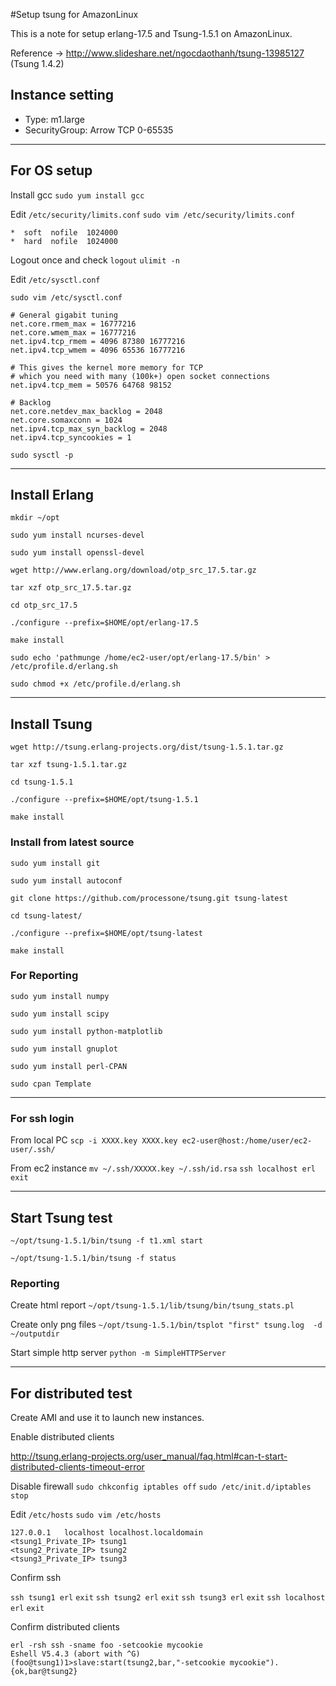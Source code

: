 #Setup tsung for AmazonLinux

This is a note for setup erlang-17.5 and Tsung-1.5.1 on AmazonLinux.

Reference -> http://www.slideshare.net/ngocdaothanh/tsung-13985127 (Tsung 1.4.2)

## Instance setting

* Type: m1.large
* SecurityGroup: Arrow TCP 0-65535

---------
## For OS setup

Install gcc
`sudo yum install gcc`

Edit `/etc/security/limits.conf`
`sudo vim /etc/security/limits.conf`

	*  soft  nofile  1024000
	*  hard  nofile  1024000

Logout once and check
`logout`
`ulimit -n`

Edit `/etc/sysctl.conf`

`sudo vim /etc/sysctl.conf`

	# General gigabit tuning
	net.core.rmem_max = 16777216
	net.core.wmem_max = 16777216
	net.ipv4.tcp_rmem = 4096 87380 16777216
	net.ipv4.tcp_wmem = 4096 65536 16777216

	# This gives the kernel more memory for TCP
	# which you need with many (100k+) open socket connections
	net.ipv4.tcp_mem = 50576 64768 98152

	# Backlog
	net.core.netdev_max_backlog = 2048
	net.core.somaxconn = 1024
	net.ipv4.tcp_max_syn_backlog = 2048
	net.ipv4.tcp_syncookies = 1

`sudo sysctl -p`

---------
## Install Erlang

`mkdir ~/opt`

`sudo yum install ncurses-devel`

`sudo yum install openssl-devel`

`wget http://www.erlang.org/download/otp_src_17.5.tar.gz`

`tar xzf otp_src_17.5.tar.gz`

`cd otp_src_17.5`

`./configure --prefix=$HOME/opt/erlang-17.5`

`make install`

`sudo echo 'pathmunge /home/ec2-user/opt/erlang-17.5/bin' > /etc/profile.d/erlang.sh`

`sudo chmod +x /etc/profile.d/erlang.sh`

---------
## Install Tsung

`wget http://tsung.erlang-projects.org/dist/tsung-1.5.1.tar.gz`

`tar xzf tsung-1.5.1.tar.gz`

`cd tsung-1.5.1`

`./configure --prefix=$HOME/opt/tsung-1.5.1`

`make install`


### Install from latest source

`sudo yum install git`

`sudo yum install autoconf`

`git clone https://github.com/processone/tsung.git tsung-latest`

`cd tsung-latest/`

`./configure --prefix=$HOME/opt/tsung-latest`

`make install`


### For Reporting

`sudo yum install numpy`

`sudo yum install scipy`

`sudo yum install python-matplotlib`

`sudo yum install gnuplot`

`sudo yum install perl-CPAN`

`sudo cpan Template`

---
### For ssh login

From local PC
`scp -i XXXX.key XXXX.key ec2-user@host:/home/user/ec2-user/.ssh/`

From ec2 instance
`mv ~/.ssh/XXXXX.key ~/.ssh/id.rsa`
`ssh localhost erl`
`exit`

---------
## Start Tsung test

`~/opt/tsung-1.5.1/bin/tsung -f t1.xml start`

`~/opt/tsung-1.5.1/bin/tsung -f status`

### Reporting

Create html report
`~/opt/tsung-1.5.1/lib/tsung/bin/tsung_stats.pl`

Create only png files
`~/opt/tsung-1.5.1/bin/tsplot "first" tsung.log  -d ~/outputdir`

Start simple http server
`python -m SimpleHTTPServer`

---------
## For distributed test

Create AMI and use it to launch new instances.

Enable distributed clients

http://tsung.erlang-projects.org/user_manual/faq.html#can-t-start-distributed-clients-timeout-error

Disable firewall
`sudo chkconfig iptables off`
`sudo /etc/init.d/iptables stop`

Edit `/etc/hosts`
`sudo vim /etc/hosts`

	127.0.0.1   localhost localhost.localdomain
	<tsung1_Private_IP> tsung1
	<tsung2_Private_IP> tsung2
	<tsung3_Private_IP> tsung3

Confirm ssh

`ssh tsung1 erl`
`exit`
`ssh tsung2 erl`
`exit`
`ssh tsung3 erl`
`exit`
`ssh localhost erl`
`exit`

Confirm distributed clients

	erl -rsh ssh -sname foo -setcookie mycookie
	Eshell V5.4.3 (abort with ^G)
	(foo@tsung1)1>slave:start(tsung2,bar,"-setcookie mycookie").
	{ok,bar@tsung2}